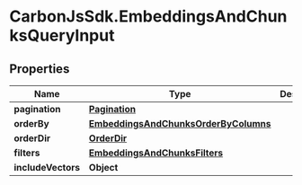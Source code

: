 # CarbonJsSdk.EmbeddingsAndChunksQueryInput

## Properties

Name | Type | Description | Notes
------------ | ------------- | ------------- | -------------
**pagination** | [**Pagination**](Pagination.md) |  | [optional] 
**orderBy** | [**EmbeddingsAndChunksOrderByColumns**](EmbeddingsAndChunksOrderByColumns.md) |  | [optional] 
**orderDir** | [**OrderDir**](OrderDir.md) |  | [optional] 
**filters** | [**EmbeddingsAndChunksFilters**](EmbeddingsAndChunksFilters.md) |  | 
**includeVectors** | **Object** |  | [optional] 


